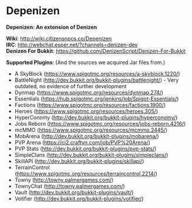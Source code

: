 Depenizen
=========

**Depenizen: An extension of Denizen**

**Wiki**: http://wiki.citizensnpcs.co/Depenizen  
**IRC**: http://webchat.esper.net/?channels=denizen-dev  
**Denizen For Bukkit**: https://github.com/DenizenScript/Denizen-For-Bukkit

**Supported Plugins**: (And the sources we acquired Jar files from.)
- A SkyBlock (https://www.spigotmc.org/resources/a-skyblock.1220/)
- BattleNight (http://dev.bukkit.org/bukkit-plugins/battlenight/) - Very outdated, no evidence of further development
- Dynmap (https://www.spigotmc.org/resources/dynmap.274/)
- Essentials (https://hub.spigotmc.org/jenkins/job/Spigot-Essentials/)
- Factions (https://www.spigotmc.org/resources/factions.1900/)
- Heroes (https://www.spigotmc.org/resources/heroes.305/)
- HyperConomy (http://dev.bukkit.org/bukkit-plugins/hyperconomy/)
- Jobs Reborn (https://www.spigotmc.org/resources/jobs-reborn.4216/)
- mcMMO (https://www.spigotmc.org/resources/mcmmo.2445/)
- MobArena (http://dev.bukkit.org/bukkit-plugins/mobarena/)
- PVP Arena (https://ci2.craftyn.com/job/PVP%20Arena/)
- PVP Stats (http://dev.bukkit.org/bukkit-plugins/pvp-stats/)
- SimpleClans (http://dev.bukkit.org/bukkit-plugins/simpleclans/)
- SkillAPI (http://dev.bukkit.org/bukkit-plugins/skillapi/)
- TerrainControl (https://www.spigotmc.org/resources/terraincontrol.2214/)
- Towny (http://towny.palmergames.com/)
- TownyChat (http://towny.palmergames.com/)
- Vault (http://dev.bukkit.org/bukkit-plugins/vault/)
- Votifier (http://dev.bukkit.org/bukkit-plugins/votifier/)
